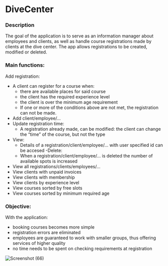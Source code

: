 # DiveCenter
### Description

The goal of the application is to serve as an information manager about employees and clients, as well as handle course registrations made by clients at the dive center. The app allows registrations to be created, modified or deleted. 

### Main functions:
Add registration:
- A client can register for a course when:
    - there are available places for said course
    - the client has the required experience level
    - the client is over the minimum age requirement
    - If one or more of the conditions above are not met, the registration can not be made.
- Add client/employee/...
- Update registration time:
    - A registration already made, can be modified: the client can change the “time” of the course, but not the type
- View:
    - Details of a registration/client/employee/... with user specified id can be accesed
-Delete:
    - When a registration/client/employee/... is deleted the number of available spots is increased
- View all registrations/clients/employees/...
- View clients with unpaid invoices
- View clients with membership
- View clients by experience level
- View courses sorted by free slots
- View courses sorted by minimum required age

### Objective:

With the application:

- booking courses becomes more simple
- registration errors are eliminated
- employees are guaranteed to work with smaller groups, thus offering services of higher quality
- no time needs to be spent on checking requirements at registration



![Screenshot (66)](https://github.com/user-attachments/assets/38e70132-b36b-4245-a68a-aefeceae4d10)
